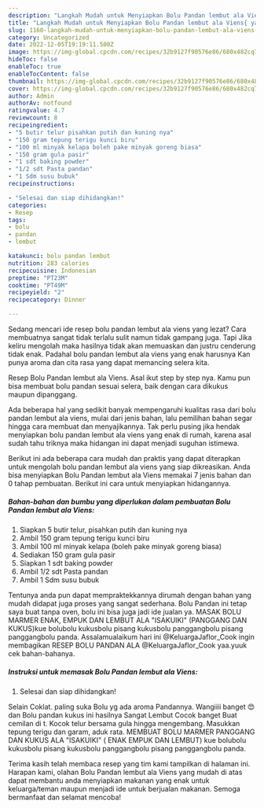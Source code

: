 ```yaml
---
description: "Langkah Mudah untuk Menyiapkan Bolu Pandan lembut ala Viens{ yang Sempurna,  Menu Buat lebaran"
title: "Langkah Mudah untuk Menyiapkan Bolu Pandan lembut ala Viens{ yang Sempurna,  Menu Buat lebaran"
slug: 1160-langkah-mudah-untuk-menyiapkan-bolu-pandan-lembut-ala-viens-yang-sempurna-menu-buat-lebaran
category: Uncategorized
date: 2022-12-05T19:19:11.500Z
image: https://img-global.cpcdn.com/recipes/32b9127f90576e86/680x482cq70/bolu-pandan-lembut-ala-viens-foto-resep-utama.jpg
hideToc: false
enableToc: true
enableTocContent: false
thumbnail: https://img-global.cpcdn.com/recipes/32b9127f90576e86/680x482cq70/bolu-pandan-lembut-ala-viens-foto-resep-utama.jpg
cover: https://img-global.cpcdn.com/recipes/32b9127f90576e86/680x482cq70/bolu-pandan-lembut-ala-viens-foto-resep-utama.jpg
author: Admin
authorAv: notfound
ratingvalue: 4.7
reviewcount: 8
recipeingredient:
- "5 butir telur pisahkan putih dan kuning nya"
- "150 gram tepung terigu kunci biru"
- "100 ml minyak kelapa boleh pake minyak goreng biasa"
- "150 gram gula pasir"
- "1 sdt baking powder"
- "1/2 sdt Pasta pandan"
- "1 Sdm susu bubuk"
recipeinstructions:

- "Selesai dan siap dihidangkan!"
categories:
- Resep
tags:
- bolu
- pandan
- lembut

katakunci: bolu pandan lembut 
nutrition: 283 calories
recipecuisine: Indonesian
preptime: "PT23M"
cooktime: "PT49M"
recipeyield: "2"
recipecategory: Dinner

---
```



Sedang mencari ide resep bolu pandan lembut ala viens yang lezat? Cara membuatnya sangat tidak terlalu sulit namun tidak gampang juga. Tapi Jika keliru mengolah maka hasilnya tidak akan memuaskan dan justru cenderung tidak enak. Padahal bolu pandan lembut ala viens yang enak harusnya Kan punya aroma dan cita rasa yang dapat memancing selera kita.


Resep Bolu Pandan lembut ala Viens. Asal ikut step by step nya. Kamu pun bisa membuat bolu pandan sesuai selera, baik dengan cara dikukus maupun dipanggang.

Ada beberapa hal yang sedikit banyak mempengaruhi kualitas rasa dari bolu pandan lembut ala viens, mulai dari jenis bahan, lalu pemilihan bahan segar hingga cara membuat dan menyajikannya. Tak perlu pusing jika hendak menyiapkan bolu pandan lembut ala viens yang enak di rumah, karena asal sudah tahu triknya maka hidangan ini dapat menjadi suguhan istimewa.


Berikut ini ada beberapa cara mudah dan praktis yang dapat diterapkan untuk mengolah bolu pandan lembut ala viens yang siap dikreasikan. Anda bisa menyiapkan Bolu Pandan lembut ala Viens memakai 7 jenis bahan dan 0 tahap pembuatan. Berikut ini cara untuk menyiapkan hidangannya.

<!--inarticleads1-->

##### Bahan-bahan dan bumbu yang diperlukan dalam pembuatan Bolu Pandan lembut ala Viens:

1. Siapkan 5 butir telur, pisahkan putih dan kuning nya
1. Ambil 150 gram tepung terigu kunci biru
1. Ambil 100 ml minyak kelapa (boleh pake minyak goreng biasa)
1. Sediakan 150 gram gula pasir
1. Siapkan 1 sdt baking powder
1. Ambil 1/2 sdt Pasta pandan
1. Ambil 1 Sdm susu bubuk


Tentunya anda pun dapat mempraktekkannya dirumah dengan bahan yang mudah didapat juga proses yang sangat sederhana. Bolu Pandan ini tetap saya buat tanpa oven, bolu ini bisa juga jadi ide jualan ya. MASAK BOLU MARMER ENAK, EMPUK DAN LEMBUT ALA &#34;ISAKUIKI&#34; (PANGGANG DAN KUKUS)kue bolubolu kukusbolu pisang kukusbolu panggangbolu pisang panggangbolu panda. Assalamualaikum hari ini @KeluargaJaflor_Cook ingin membagikan RESEP BOLU PANDAN ALA @KeluargaJaflor_Cook yaa.yuuk cek bahan-bahanya. 

<!--inarticleads2-->

##### Instruksi untuk memasak Bolu Pandan lembut ala Viens:


1. Selesai dan siap dihidangkan!

Selain Coklat. paling suka Bolu yg ada aroma Pandannya. Wangiiii banget 😍dan Bolu pandan kukus ini hasilnya Sangat Lembut Cocok banget Buat cemilan di t. Kocok telur bersama gula hingga mengembang. Masukkan tepung terigu dan garam, aduk rata. MEMBUAT BOLU MARMER PANGGANG DAN KUKUS ALA &#34;ISAKUIKI&#34; ( ENAK EMPUK DAN LEMBUT) kue bolubolu kukusbolu pisang kukusbolu panggangbolu pisang panggangbolu panda. 

Terima kasih telah membaca resep yang tim kami tampilkan di halaman ini. Harapan kami, olahan Bolu Pandan lembut ala Viens yang mudah di atas dapat membantu anda menyiapkan makanan yang enak untuk keluarga/teman maupun menjadi ide untuk berjualan makanan. Semoga bermanfaat dan selamat mencoba!
